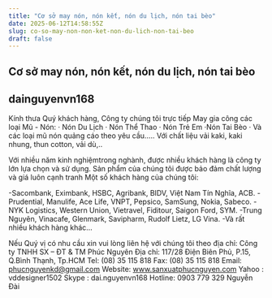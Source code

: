 ```yaml
---
title: "Cơ sở may nón, nón kết, nón du lịch, nón tai bèo"
date: 2025-06-12T14:58:55Z
slug: co-so-may-non-non-ket-non-du-lich-non-tai-beo
draft: false
---
```


## Cơ sở may nón, nón kết, nón du lịch, nón tai bèo

## dainguyenvn168

Kính thưa Quý khách hàng, 
Công ty chúng tôi trực tiếp May gia công các loại Mũ - Nón: 
 · Nón Du Lịch
 · Nón Thể Thao
 · Nón Trẻ Em
·Nón Tai Bèo
 · Và các loại mũ nón quảng cáo theo yêu cầu…..
Với chất liệu vải kaki, kaki nhung, thun cotton, vải dù,..
 
 
 
 
Với nhiều năm kinh nghiệmtrong nghành, được nhiều khách hàng là công ty lớn lựa chọn và sử dụng.
Sản phẩm của chúng tôi được bảo đảm chất lượng và giá luôn cạnh tranh 
Một số khách hàng của chúng tôi:
 
-Sacombank, Eximbank, HSBC, Agribank, BIDV, Việt Nam Tín Nghĩa, ACB.
-Prudential, Manulife, Ace Life, VNPT, Pepsico, SamSung, Nokia, Sabeco.
-NYK Logistics, Western Union, Vietravel, Fiditour, Saigon Ford, SYM.
-Trung Nguyên, Vinacafe, Glenmark, Savipharm, Rudolf Lietz, LG Vina.
-Và rất nhiều khách hàng khác…
 
Nếu Quý vị có nhu cầu xin vui lòng liên hệ với chúng tôi theo địa chỉ:
Công ty TNHH SX – ĐT & TM Phúc Nguyên
Địa chỉ: 117/28 Điện Biên Phủ, P.15, Q.Bình Thạnh, Tp.HCM
Tel: (08) 35 115 818          Fax: (08) 35 115 818
Email: phucnguyenkd@gmail.com
Website: www.sanxuatphucnguyen.com
Yahoo : vddesigner1502
Skype : dai.nguyenvn168
Hotline:  0903 779 329   Nguyễn Đài